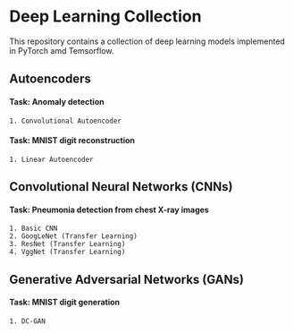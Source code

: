 # Deep Learning Collection

This repository contains a collection of deep learning models implemented in PyTorch amd Temsorflow.

## Autoencoders

#### Task: Anomaly detection
    1. Convolutional Autoencoder

#### Task: MNIST digit reconstruction
    1. Linear Autoencoder


## Convolutional Neural Networks (CNNs)

#### Task: Pneumonia detection from chest X-ray images  
    1. Basic CNN
    2. GoogLeNet (Transfer Learning)
    3. ResNet (Transfer Learning)
    4. VggNet (Transfer Learning)


## Generative Adversarial Networks (GANs)

#### Task: MNIST digit generation
    1. DC-GAN
